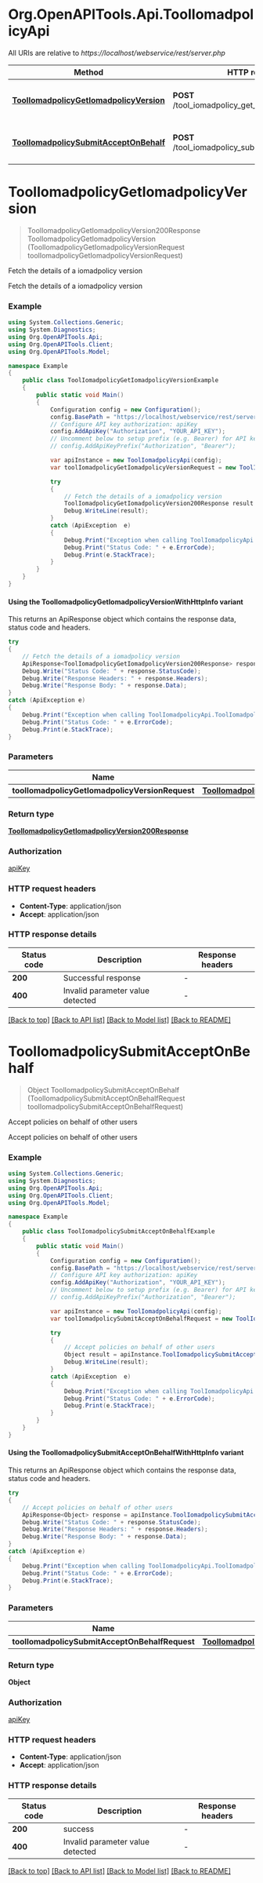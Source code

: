 # Org.OpenAPITools.Api.ToolIomadpolicyApi

All URIs are relative to *https://localhost/webservice/rest/server.php*

| Method | HTTP request | Description |
|--------|--------------|-------------|
| [**ToolIomadpolicyGetIomadpolicyVersion**](ToolIomadpolicyApi.md#tooliomadpolicygetiomadpolicyversion) | **POST** /tool_iomadpolicy_get_iomadpolicy_version | Fetch the details of a iomadpolicy version |
| [**ToolIomadpolicySubmitAcceptOnBehalf**](ToolIomadpolicyApi.md#tooliomadpolicysubmitacceptonbehalf) | **POST** /tool_iomadpolicy_submit_accept_on_behalf | Accept policies on behalf of other users |

<a id="tooliomadpolicygetiomadpolicyversion"></a>
# **ToolIomadpolicyGetIomadpolicyVersion**
> ToolIomadpolicyGetIomadpolicyVersion200Response ToolIomadpolicyGetIomadpolicyVersion (ToolIomadpolicyGetIomadpolicyVersionRequest toolIomadpolicyGetIomadpolicyVersionRequest)

Fetch the details of a iomadpolicy version

Fetch the details of a iomadpolicy version

### Example
```csharp
using System.Collections.Generic;
using System.Diagnostics;
using Org.OpenAPITools.Api;
using Org.OpenAPITools.Client;
using Org.OpenAPITools.Model;

namespace Example
{
    public class ToolIomadpolicyGetIomadpolicyVersionExample
    {
        public static void Main()
        {
            Configuration config = new Configuration();
            config.BasePath = "https://localhost/webservice/rest/server.php";
            // Configure API key authorization: apiKey
            config.AddApiKey("Authorization", "YOUR_API_KEY");
            // Uncomment below to setup prefix (e.g. Bearer) for API key, if needed
            // config.AddApiKeyPrefix("Authorization", "Bearer");

            var apiInstance = new ToolIomadpolicyApi(config);
            var toolIomadpolicyGetIomadpolicyVersionRequest = new ToolIomadpolicyGetIomadpolicyVersionRequest(); // ToolIomadpolicyGetIomadpolicyVersionRequest | 

            try
            {
                // Fetch the details of a iomadpolicy version
                ToolIomadpolicyGetIomadpolicyVersion200Response result = apiInstance.ToolIomadpolicyGetIomadpolicyVersion(toolIomadpolicyGetIomadpolicyVersionRequest);
                Debug.WriteLine(result);
            }
            catch (ApiException  e)
            {
                Debug.Print("Exception when calling ToolIomadpolicyApi.ToolIomadpolicyGetIomadpolicyVersion: " + e.Message);
                Debug.Print("Status Code: " + e.ErrorCode);
                Debug.Print(e.StackTrace);
            }
        }
    }
}
```

#### Using the ToolIomadpolicyGetIomadpolicyVersionWithHttpInfo variant
This returns an ApiResponse object which contains the response data, status code and headers.

```csharp
try
{
    // Fetch the details of a iomadpolicy version
    ApiResponse<ToolIomadpolicyGetIomadpolicyVersion200Response> response = apiInstance.ToolIomadpolicyGetIomadpolicyVersionWithHttpInfo(toolIomadpolicyGetIomadpolicyVersionRequest);
    Debug.Write("Status Code: " + response.StatusCode);
    Debug.Write("Response Headers: " + response.Headers);
    Debug.Write("Response Body: " + response.Data);
}
catch (ApiException e)
{
    Debug.Print("Exception when calling ToolIomadpolicyApi.ToolIomadpolicyGetIomadpolicyVersionWithHttpInfo: " + e.Message);
    Debug.Print("Status Code: " + e.ErrorCode);
    Debug.Print(e.StackTrace);
}
```

### Parameters

| Name | Type | Description | Notes |
|------|------|-------------|-------|
| **toolIomadpolicyGetIomadpolicyVersionRequest** | [**ToolIomadpolicyGetIomadpolicyVersionRequest**](ToolIomadpolicyGetIomadpolicyVersionRequest.md) |  |  |

### Return type

[**ToolIomadpolicyGetIomadpolicyVersion200Response**](ToolIomadpolicyGetIomadpolicyVersion200Response.md)

### Authorization

[apiKey](../README.md#apiKey)

### HTTP request headers

 - **Content-Type**: application/json
 - **Accept**: application/json


### HTTP response details
| Status code | Description | Response headers |
|-------------|-------------|------------------|
| **200** | Successful response |  -  |
| **400** | Invalid parameter value detected |  -  |

[[Back to top]](#) [[Back to API list]](../README.md#documentation-for-api-endpoints) [[Back to Model list]](../README.md#documentation-for-models) [[Back to README]](../README.md)

<a id="tooliomadpolicysubmitacceptonbehalf"></a>
# **ToolIomadpolicySubmitAcceptOnBehalf**
> Object ToolIomadpolicySubmitAcceptOnBehalf (ToolIomadpolicySubmitAcceptOnBehalfRequest toolIomadpolicySubmitAcceptOnBehalfRequest)

Accept policies on behalf of other users

Accept policies on behalf of other users

### Example
```csharp
using System.Collections.Generic;
using System.Diagnostics;
using Org.OpenAPITools.Api;
using Org.OpenAPITools.Client;
using Org.OpenAPITools.Model;

namespace Example
{
    public class ToolIomadpolicySubmitAcceptOnBehalfExample
    {
        public static void Main()
        {
            Configuration config = new Configuration();
            config.BasePath = "https://localhost/webservice/rest/server.php";
            // Configure API key authorization: apiKey
            config.AddApiKey("Authorization", "YOUR_API_KEY");
            // Uncomment below to setup prefix (e.g. Bearer) for API key, if needed
            // config.AddApiKeyPrefix("Authorization", "Bearer");

            var apiInstance = new ToolIomadpolicyApi(config);
            var toolIomadpolicySubmitAcceptOnBehalfRequest = new ToolIomadpolicySubmitAcceptOnBehalfRequest(); // ToolIomadpolicySubmitAcceptOnBehalfRequest | 

            try
            {
                // Accept policies on behalf of other users
                Object result = apiInstance.ToolIomadpolicySubmitAcceptOnBehalf(toolIomadpolicySubmitAcceptOnBehalfRequest);
                Debug.WriteLine(result);
            }
            catch (ApiException  e)
            {
                Debug.Print("Exception when calling ToolIomadpolicyApi.ToolIomadpolicySubmitAcceptOnBehalf: " + e.Message);
                Debug.Print("Status Code: " + e.ErrorCode);
                Debug.Print(e.StackTrace);
            }
        }
    }
}
```

#### Using the ToolIomadpolicySubmitAcceptOnBehalfWithHttpInfo variant
This returns an ApiResponse object which contains the response data, status code and headers.

```csharp
try
{
    // Accept policies on behalf of other users
    ApiResponse<Object> response = apiInstance.ToolIomadpolicySubmitAcceptOnBehalfWithHttpInfo(toolIomadpolicySubmitAcceptOnBehalfRequest);
    Debug.Write("Status Code: " + response.StatusCode);
    Debug.Write("Response Headers: " + response.Headers);
    Debug.Write("Response Body: " + response.Data);
}
catch (ApiException e)
{
    Debug.Print("Exception when calling ToolIomadpolicyApi.ToolIomadpolicySubmitAcceptOnBehalfWithHttpInfo: " + e.Message);
    Debug.Print("Status Code: " + e.ErrorCode);
    Debug.Print(e.StackTrace);
}
```

### Parameters

| Name | Type | Description | Notes |
|------|------|-------------|-------|
| **toolIomadpolicySubmitAcceptOnBehalfRequest** | [**ToolIomadpolicySubmitAcceptOnBehalfRequest**](ToolIomadpolicySubmitAcceptOnBehalfRequest.md) |  |  |

### Return type

**Object**

### Authorization

[apiKey](../README.md#apiKey)

### HTTP request headers

 - **Content-Type**: application/json
 - **Accept**: application/json


### HTTP response details
| Status code | Description | Response headers |
|-------------|-------------|------------------|
| **200** | success |  -  |
| **400** | Invalid parameter value detected |  -  |

[[Back to top]](#) [[Back to API list]](../README.md#documentation-for-api-endpoints) [[Back to Model list]](../README.md#documentation-for-models) [[Back to README]](../README.md)

